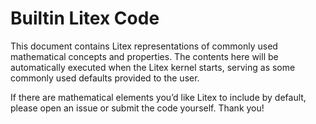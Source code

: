 # Builtin Litex Code

This document contains Litex representations of commonly used mathematical concepts and properties. The contents here will be automatically executed when the Litex kernel starts, serving as some commonly used defaults provided to the user.

If there are mathematical elements you’d like Litex to include by default, please open an issue or submit the code yourself. Thank you!
